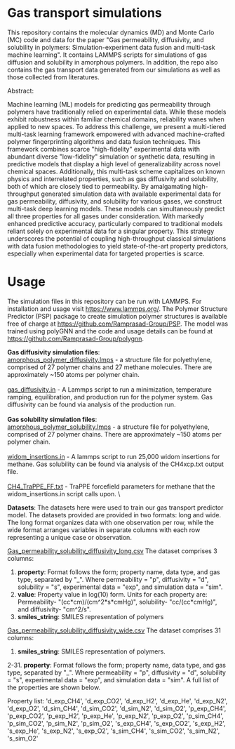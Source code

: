 # Gas transport simulations

This repository contains the molecular dynamics (MD) and Monte Carlo (MC) code and data for the paper "Gas permeability, diffusivity, and solubility in polymers: Simulation-experiment data fusion and multi-task machine learning". It contains LAMMPS scripts for simulations of gas diffusion and solubility in amorphous polymers. In addition, the repo also contains the gas transport data generated from our simulations as well as those collected from literatures.



Abstract:

Machine learning (ML) models for predicting gas permeability through polymers have traditionally relied on experimental data. While these models exhibit robustness within familiar chemical domains, reliability wanes when applied to new spaces. To address this challenge, we present a multi-tiered multi-task learning framework empowered with advanced machine-crafted polymer fingerprinting algorithms and data fusion techniques. This framework combines scarce "high-fidelity" experimental data with abundant diverse "low-fidelity" simulation or synthetic data, resulting in predictive models that display a high level of generalizability across novel chemical spaces. Additionally, this multi-task scheme capitalizes on known physics and interrelated properties, such as gas diffusivity and solubility, both of which are closely tied to permeability. By amalgamating high-throughput generated simulation data with available experimental data for gas permeability, diffusivity, and solubility for various gases, we construct multi-task deep learning models. These models can simultaneously predict all three properties for all gases under consideration. With markedly enhanced predictive accuracy, particularly compared to traditional models reliant solely on experimental data for a singular property. This strategy underscores the potential of coupling high-throughput classical simulations with data fusion methodologies to yield state-of-the-art property predictors, especially when experimental data for targeted properties is scarce.

# Usage 
The simulation files in this repository can be run with LAMMPS. For installation and usage visit https://www.lammps.org/. The Polymer Structure Predictor (PSP) package to create simulation polymer structures is available free of charge at https://github.com/Ramprasad-Group/PSP. The model was trained using polyGNN and the code and usage details can be found at https://github.com/Ramprasad-Group/polygnn. 

**Gas diffusivity simulation files**:  \
[amorphous_polymer_diffusivity.lmps](amorphous_polymer_diffusivity.lmps) - a structure file for polyethylene, comprised of 27 polymer chains and 27 methane molecules. There are approximately ~150 atoms per polymer chain. \
\
[gas_diffusivity.in](gas_diffusivity.in) - A Lammps script to run a minimization, temperature ramping, equilibration, and production run for the polymer system. Gas diffusivity can be found via analysis of the production run. \
\
**Gas solubility simulation files**: \
[amorphous_polymer_solubility.lmps](amorphous_polymer_solubility.lmps) - a structure file for polyethylene, comprised of 27 polymer chains. There are approximately ~150 atoms per polymer chain. \
\
[widom_insertions.in](widom_insertions.in) - A lammps script to run 25,000 widom insertions for methane. Gas solubility can be found via analysis of the CH4xcp.txt output file.\
\
[CH4_TraPPE_FF.txt](CH4_TraPPE_FF.txt) - TraPPE forcefield parameters for methane that the widom_insertions.in script calls upon. \


**Datasets**: The datasets here were used to train our gas transport predictor model. The datasets provided are provided in two formats: long and wide. The long format organizes data with one observation per row, while the wide format arranges variables in separate columns with each row representing a unique case or observation. 

[Gas_permeability_solubility_diffusivity_long.csv](Gas_permeability_solubility_diffusivity_long.csv) 
The dataset comprises 3 columns:
1. **property**: Format follows the form; property name, data type, and gas type, separated by "_". Where permeability = "p", diffusivity = "d", solubility = "s", experimental data = "exp", and simulation data = "sim".
2. **value**: Property value in log(10) form. Units for each property are: Permeability- "(cc\*cm)/(cm^2\*s\*cmHg)", solubility- "cc/(cc\*cmHg)", and diffusivity- "cm^2/s".
3. **smiles_string**: SMILES representation of polymers

[Gas_permeability_solubility_diffusivity_wide.csv](Gas_permeability_solubility_diffusivity_wide.csv)
The dataset comprises 31 columns:
1. **smiles_string**: SMILES representation of polymers.    
<!-- -->
2-31. **property**: Format follows the form; property name, data type, and gas type, separated by "_". Where permeability = "p", diffusivity = "d", solubility = "s", experimental data = "exp", and simulation data = "sim". A full list of the properties are shown below. 

Property list:
'd_exp_CH4', 'd_exp_CO2', 'd_exp_H2', 'd_exp_He', 'd_exp_N2', 'd_exp_O2', 'd_sim_CH4', 'd_sim_CO2', 'd_sim_N2', 'd_sim_O2', 'p_exp_CH4', 'p_exp_CO2', 'p_exp_H2', 'p_exp_He', 'p_exp_N2', 'p_exp_O2', 'p_sim_CH4', 'p_sim_CO2', 'p_sim_N2', 'p_sim_O2', 's_exp_CH4', 's_exp_CO2', 's_exp_H2', 's_exp_He', 's_exp_N2', 's_exp_O2', 's_sim_CH4', 's_sim_CO2', 's_sim_N2', 's_sim_O2'

